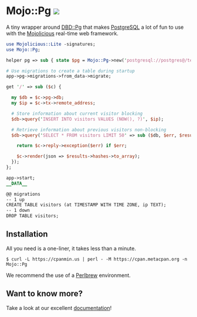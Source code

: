 
# Mojo::Pg [![](https://github.com/mojolicious/mojo-pg/workflows/linux/badge.svg)](https://github.com/mojolicious/mojo-pg/actions)

  A tiny wrapper around [DBD::Pg](https://metacpan.org/pod/DBD::Pg) that makes [PostgreSQL](https://www.postgresql.org)
  a lot of fun to use with the [Mojolicious](https://mojolicious.org) real-time web framework.

```perl
use Mojolicious::Lite -signatures;
use Mojo::Pg;

helper pg => sub { state $pg = Mojo::Pg->new('postgresql://postgres@/test') };

# Use migrations to create a table during startup
app->pg->migrations->from_data->migrate;

get '/' => sub ($c) {

  my $db = $c->pg->db;
  my $ip = $c->tx->remote_address;

  # Store information about current visitor blocking
  $db->query('INSERT INTO visitors VALUES (NOW(), ?)', $ip);

  # Retrieve information about previous visitors non-blocking
  $db->query('SELECT * FROM visitors LIMIT 50' => sub ($db, $err, $results) {

    return $c->reply->exception($err) if $err;

    $c->render(json => $results->hashes->to_array);
  });
};

app->start;
__DATA__

@@ migrations
-- 1 up
CREATE TABLE visitors (at TIMESTAMP WITH TIME ZONE, ip TEXT);
-- 1 down
DROP TABLE visitors;
```

## Installation

  All you need is a one-liner, it takes less than a minute.

    $ curl -L https://cpanmin.us | perl - -M https://cpan.metacpan.org -n Mojo::Pg

  We recommend the use of a [Perlbrew](http://perlbrew.pl) environment.

## Want to know more?

  Take a look at our excellent
  [documentation](https://mojolicious.org/perldoc/Mojo/Pg)!
